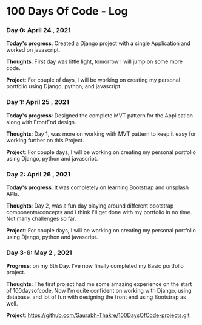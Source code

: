 # 100 Days Of Code - Log


### Day 0: April 24 , 2021

**Today's progress**: Created a Django project with a single Application and worked on javascript. 

**Thoughts**: First day was little light, tomorrow I will jump on some more code.

**Project**: For couple of days, I will be working on creating my personal portfolio using Django, python, and javascript.

### Day 1: April 25 , 2021

**Today's progress**: Designed the complete MVT pattern for the Application along with FrontEnd design. 

**Thoughts**:  Day 1, was more on working with MVT pattern to keep it easy for working further on this Project.

**Project**: For couple days, I will be working on creating my personal portfolio using Django, python and javascript.

### Day 2: April 26 , 2021

**Today's progress**: It was completely on learning Bootstrap and unsplash APIs. 

**Thoughts**: Day 2, was a fun day playing around different bootstrap components/concepts and I think I'll get done with my portfolio in no time. Not many challenges so far.

**Project**: For couple days, I will be working on creating my personal portfolio using Django, python and javascript.

### Day 3-6: May 2 , 2021

**Progress**: on my 6th Day. I've now finally completed my Basic portfolio project. 

**Thoughts**: The first project had me some amazing experience on the start of 100daysofcode, Now I'm quite confident on working with Django, using database, and lot of fun with designing the front end using Bootstrap as well.

**Project**: https://github.com/Saurabh-Thakre/100DaysOfCode-projects.git
